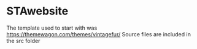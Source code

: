 # STAwebsite
The template used to start with was https://themewagon.com/themes/vintagefur/
Source files are included in the src folder
